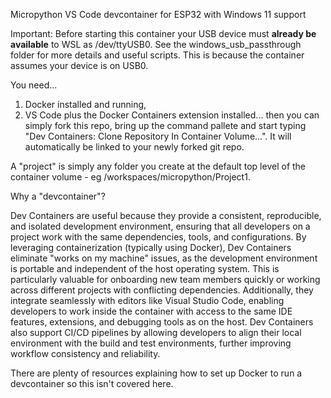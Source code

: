 Micropython VS Code devcontainer for ESP32 with Windows 11 support

Important: Before starting this container your USB device must **already be available** to WSL as /dev/ttyUSB0. See the windows_usb_passthrough folder for more details and useful scripts. This is because the container assumes your device is on USB0. 

You need...
1. Docker installed and running, 
2. VS Code plus the Docker Containers extension installed...
 then you can simply fork this repo, bring up the command pallete and start typing "Dev Containers: Clone Repository In Container Volume...". It will automatically be linked to your newly forked git repo.

A "project" is simply any folder you create at the default top level of the container volume - eg /workspaces/micropython/Project1.

Why a "devcontainer"?

Dev Containers are useful because they provide a consistent, reproducible, and isolated development environment, ensuring that all developers on a project work with the same dependencies, tools, and configurations. By leveraging containerization (typically using Docker), Dev Containers eliminate "works on my machine" issues, as the development environment is portable and independent of the host operating system. This is particularly valuable for onboarding new team members quickly or working across different projects with conflicting dependencies. Additionally, they integrate seamlessly with editors like Visual Studio Code, enabling developers to work inside the container with access to the same IDE features, extensions, and debugging tools as on the host. Dev Containers also support CI/CD pipelines by allowing developers to align their local environment with the build and test environments, further improving workflow consistency and reliability.

There are plenty of resources explaining how to set up Docker to run a devcontainer so this isn't covered here.
